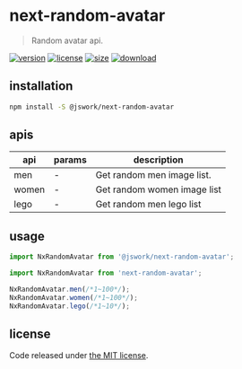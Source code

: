 # next-random-avatar
> Random avatar api.

[![version][version-image]][version-url]
[![license][license-image]][license-url]
[![size][size-image]][size-url]
[![download][download-image]][download-url]

## installation
```bash
npm install -S @jswork/next-random-avatar
```

## apis
| api   | params | description                 |
| ----- | ------ | --------------------------- |
| men   | -      | Get random men image list.  |
| women | -      | Get random women image list |
| lego  | -      | Get random men lego list    |

## usage
```js
import NxRandomAvatar from '@jswork/next-random-avatar';

import NxRandomAvatar from 'next-random-avatar';

NxRandomAvatar.men(/*1~100*/);
NxRandomAvatar.women(/*1~100*/);
NxRandomAvatar.lego(/*1~10*/);
```

## license
Code released under [the MIT license](https://github.com/afeiship/next-random-avatar/blob/master/LICENSE.txt).

[version-image]: https://img.shields.io/npm/v/@jswork/next-random-avatar
[version-url]: https://npmjs.org/package/@jswork/next-random-avatar

[license-image]: https://img.shields.io/npm/l/@jswork/next-random-avatar
[license-url]: https://github.com/afeiship/next-random-avatar/blob/master/LICENSE.txt

[size-image]: https://img.shields.io/bundlephobia/minzip/@jswork/next-random-avatar
[size-url]: https://github.com/afeiship/next-random-avatar/blob/master/dist/next-random-avatar.min.js

[download-image]: https://img.shields.io/npm/dm/@jswork/next-random-avatar
[download-url]: https://www.npmjs.com/package/@jswork/next-random-avatar
